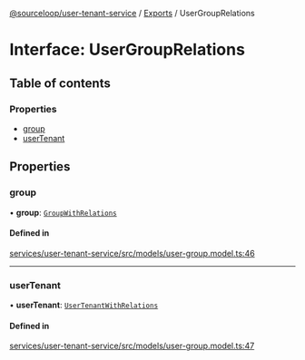 [@sourceloop/user-tenant-service](../README.md) / [Exports](../modules.md) / UserGroupRelations

# Interface: UserGroupRelations

## Table of contents

### Properties

- [group](UserGroupRelations.md#group)
- [userTenant](UserGroupRelations.md#usertenant)

## Properties

### group

• **group**: [`GroupWithRelations`](../modules.md#groupwithrelations)

#### Defined in

[services/user-tenant-service/src/models/user-group.model.ts:46](https://github.com/sourcefuse/loopback4-microservice-catalog/blob/93a7f917/services/user-tenant-service/src/models/user-group.model.ts#L46)

___

### userTenant

• **userTenant**: [`UserTenantWithRelations`](../modules.md#usertenantwithrelations)

#### Defined in

[services/user-tenant-service/src/models/user-group.model.ts:47](https://github.com/sourcefuse/loopback4-microservice-catalog/blob/93a7f917/services/user-tenant-service/src/models/user-group.model.ts#L47)
